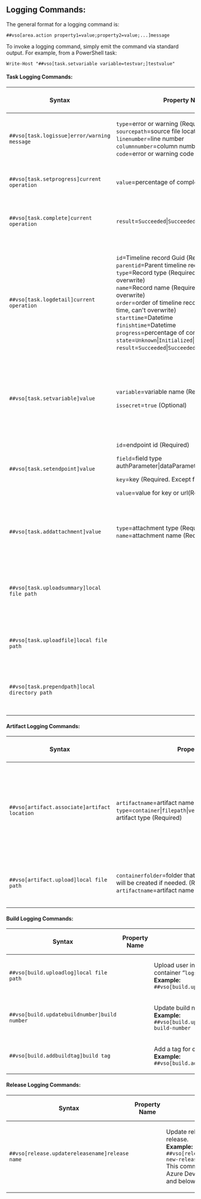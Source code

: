 ## Logging Commands:

The general format for a logging command is:

    ##vso[area.action property1=value;property2=value;...]message

To invoke a logging command, simply emit the command via standard output. For example, from a PowerShell task:

    Write-Host "##vso[task.setvariable variable=testvar;]testvalue"

#### Task Logging Commands:

<table>
    <thead>
        <tr>
            <th>Syntax</th>
            <th>Property Name</th>
            <th>Usage</th>
            <th>Minimum Agent Version</th>
        </tr>
    </thead>
    <tbody>
        <tr>
            <td>
                <p align="left">
                    <code>##vso[task.logissue]error/warning message</code>
                </p>
            </td>
            <td>
                <p align="left">
                    <code>type</code>=error or warning (Required) <br>
                    <code>sourcepath</code>=source file location <br>
                    <code>linenumber</code>=line number <br>
                    <code>columnnumber</code>=column number <br>
                    <code>code</code>=error or warning code <br>
                </p>
            </td>
            <td>
                <p align="left">
                    Log error or warning issue to timeline record of current task.<br>
                    <b>Example:</b> <br>
                    <code>##vso[task.logissue type=error;sourcepath=consoleapp/main.cs;linenumber=1;columnnumber=1;code=100;]this is an error</code>
                </p>
            </td>
            <td>
            </td>
        </tr>
        <tr>
            <td>
                <p align="left">
                    <code>##vso[task.setprogress]current operation</code>
                </p>
            </td>
            <td>
                <p align="left">
                    <code>value</code>=percentage of completion
                </p>
            </td>
            <td>
                <p align="left">
                    Set progress and current operation for current task.<br>
                    <b>Example:</b> <br>
                    <code>##vso[task.setprogress value=75;]Upload Log</code>
                </p>
            </td>
            <td>
            </td>
        </tr>
        <tr>
            <td>
                <p align="left">
                    <code>##vso[task.complete]current operation</code>
                </p>
            </td>
            <td>
                <p align="left">
                    <code>result</code>=<code>Succeeded</code>|<code>SucceededWithIssues</code>|<code>Failed</code>
                </p>
            </td>
            <td>
                <p align="left">
                    Finish timeline record for current task, set task result and current operation. When result not provided, set result to succeeded.<br>
                    <b>Example:</b> <br>
                    <code>##vso[task.complete result=Succeeded;]DONE</code>
                </p>
            </td>
            <td>
                1.95
            </td>
        </tr>
        <tr>
            <td>
                <p align="left">
                    <code>##vso[task.logdetail]current operation</code>
                </p>
            </td>
            <td>
                <p align="left">
                    <code>id</code>=Timeline record Guid (Required)<br>
                    <code>parentid</code>=Parent timeline record Guid <br>
                    <code>type</code>=Record type (Required for first time, can't overwrite)<br>
                    <code>name</code>=Record name (Required for first time, can't overwrite)<br>
                    <code>order</code>=order of timeline record (Required for first time, can't overwrite)<br>
                    <code>starttime</code>=Datetime <br>
                    <code>finishtime</code>=Datetime <br>
                    <code>progress</code>=percentage of completion <br>
                    <code>state</code>=<code>Unknown</code>|<code>Initialized</code>|<code>InProgress</code>|<code>Completed</code> <br>
                    <code>result</code>=<code>Succeeded</code>|<code>SucceededWithIssues</code>|<code>Failed</code><br>
                </p>
            </td>
            <td>
                <p align="left">
                    Create and update detail timeline records. <br>
                    The first time a <code>##vso[task.logdetail]</code> message is seen for a given task, a detailed timeline is created for that task. <br>
                    Nested timeline records are created and updated based on id and parentid. <br>
                    The task author needs to remember which Guid they used for each timeline record. The logging system tracks the Guid for each timeline record that has been created, so any new Guid results in a new timeline record. <br>
                    <b>Examples:</b> <br>
                    Create new root timeline record: <code>##vso[task.logdetail id=new guid;name=project1;type=build;order=1]create new timeline record</code><br>
                    Create new nested timeline record: <code>##vso[task.logdetail id=new guid;parentid=exist timeline record guid;name=project1;type=build;order=1]create new nested timeline record</code><br>
                    Update exist timeline record: <code>##vso[task.logdetail id=existing timeline record guid;progress=15;state=InProgress;]update timeline record</code>
                </p>
            </td>
            <td>
            </td>
        </tr>
        <tr>
            <td>
                <p align="left">
                    <code>##vso[task.setvariable]value</code>
                </p>
            </td>
            <td>
                <p align="left">
                    <code>variable</code>=variable name (Required) <br>
                </p>
                 <p align="left">
                    <code>issecret</code>=<code>true</code> (Optional) <br>
                </p>
            </td>
            <td>
                <p align="left">
                    Sets a variable in the variable service of taskcontext. The first task can set a variable, and following tasks in the same phase are able to use the variable. The variable is exposed to the following tasks as an environment variable. When <code>issecret</code> is set to <code>true</code>, the value of the variable will be saved as secret and masked out from log. Secret variables are not passed into tasks as environment variables and must be passed as inputs.<br>
                    <b>Examples:</b> <br>
                    <code>##vso[task.setvariable variable=testvar]testvalue</code><br>
                    <code>##vso[task.setvariable variable=testvar;issecret=true]testvalue</code><br>
                </p>
            </td>
            <td>
            </td>
        </tr>
         <tr>
            <td>
                <p align="left">
                    <code>##vso[task.setendpoint]value</code>
                </p>
            </td>
            <td>
                <p align="left">
                    <code>id</code>=endpoint id (Required) <br>
                </p>
                <p align="left">
                    <code>field</code>=field type authParameter|dataParameter|url (Required) <br>
                </p>
                <p align="left">
                    <code>key</code>=key (Required. Except for field=url) <br>
                </p>
                  <p align="left">
                    <code>value</code>=value for key or url(Required) <br>
                </p>
            </td>
            <td>
                <p align="left">
                    Set an endpoint field with given value. Value updated will be retained in the endpoint for the subsequent tasks that execute within the same job.<br>
                    <b>Examples:</b> <br>
                    <code>##vso[task.setendpoint id=000-0000-0000;field=authParameter;key=AccessToken]testvalue</code><br>
                    <code>##vso[task.setendpoint id=000-0000-0000;field=dataParameter;key=userVariable]testvalue</code><br>
                </p>
            </td>
            <td>
            </td>
        </tr>
        <tr>
            <td>
                <p align="left">
                    <code>##vso[task.addattachment]value</code>
                </p>
            </td>
            <td>
                <p align="left">
                    <code>type</code>=attachment type (Required) <br>
                    <code>name</code>=attachment name (Required) <br>
                </p>
            </td>
            <td>
                <p align="left">
                    Upload and attach attachment to current timeline record. These files are not available for download with logs. These can only be referred to by extensions using the type or name values. <br>
                    <b>Example:</b> <br>
                    <code>##vso[task.addattachment type=myattachmenttype;name=myattachmentname;]c:\myattachment.txt</code><br>
                </p>
            </td>
            <td>
            </td>
        </tr>
        <tr>
            <td>
                <p align="left">
                    <code>##vso[task.uploadsummary]local file path</code>
                </p>
            </td>
            <td>
                <p align="left">
                </p>
            </td>
            <td>
                <p align="left">
                    Upload and attach summary markdown to current timeline record. This summary shall be added to the build/release summary and not available for download with logs.<br>
                    <b>Examples:</b> <br>
                    <code>##vso[task.uploadsummary]c:\testsummary.md</code> <br>
                    It is a short hand form for the command <br>
                    <code>##vso[task.addattachment type=Distributedtask.Core.Summary;name=testsummaryname;]c:\testsummary.md</code><br>
                </p>
            </td>
            <td>
               0.5.6
            </td>
        </tr>
        <tr>
            <td>
                <p align="left">
                    <code>##vso[task.uploadfile]local file path</code>
                </p>
            </td>
            <td>
                <p align="left">
                </p>
            </td>
            <td>
                <p align="left">
                    Upload user interested file as additional log information to the current timeline record. The file shall be available for download along with task logs.<br>
                    <b>Example:</b> <br>
                    <code>##vso[task.uploadfile]c:\additionalfile.log</code>
                </p>
            </td>
            <td>
                <p align="left">
                    1.101
                </p>
            </td>
        </tr>
        <tr>
            <td>
                <p align="left">
                    <code>##vso[task.prependpath]local directory path</code>
                </p>
            </td>
            <td>
                <p align="left">
                </p>
            </td>
            <td>
                <p align="left">
                    Instruction for the agent to update the PATH environment variable. The specified directory is prepended
                    to the PATH. The updated environment variable will be reflected in subsequent tasks.<br>
                    <b>Example:</b> <br>
                    <code>##vso[task.prependpath]c:\my\directory\path</code>
                </p>
            </td>
            <td>
                <p align="left">
                    2.115.0
                </p>
            </td>
        </tr>
    </tbody>
</table>


#### Artifact Logging Commands:
<table>
    <thead>
        <tr>
            <th>Syntax</th>
            <th>Property Name</th>
            <th>Usage</th>
            <th>Minimum Agent Version</th>
        </tr>
    </thead>
    <tbody>
        <tr>
            <td>
                <p align="left">
                    <code>##vso[artifact.associate]artifact location</code>
                </p>
            </td>
            <td>
                <p align="left">
                    <code>artifactname</code>=artifact name (Required) <br>
                    <code>type</code>=<code>container</code>|<code>filepath</code>|<code>versioncontrol</code>|<code>gitref</code>|<code>tfvclabel</code>, artifact type (Required)<br>
                </p>
            </td>
            <td>
                <p align="left">
                    Create an artifact link, artifact location is required to be a file container path, VC path or UNC share path. <br>
                    <b>Examples:</b> <br>
                    <code>##vso[artifact.associate artifacttype=container;artifactname=MyServerDrop]#/1/build</code> <br>
                    <code>##vso[artifact.associate artifacttype=filepath;artifactname=MyFileShareDrop]\\MyShare\MyDropLocation</code> <br>
                    <code>##vso[artifact.associate artifacttype=versioncontrol;artifactname=MyTfvcPath]$/MyTeamProj/MyFolder</code> <br>
                    <code>##vso[artifact.associate artifacttype=gitref;artifactname=MyTag]refs/tags/MyGitTag</code> <br>
                    <code>##vso[artifact.associate artifacttype=tfvclabel;artifactname=MyTag]MyTfvcLabel</code> <br>
                </p>
            </td>
            <td>
            </td>
        </tr>
        <tr>
            <td>
                <p align="left">
                    <code>##vso[artifact.upload]local file path</code>
                </p>
            </td>
            <td>
                <p align="left">
                    <code>containerfolder</code>=folder that the file will upload to, folder will be created if needed. (Required)<br>
                    <code>artifactname</code>=artifact name<br>
                </p>
            </td>
            <td>
                <p align="left">
                    Upload local file into a file container folder, create artifact if <code>artifactname</code> provided.<br>
                    <b>Example:</b> <br>
                    <code>##vso[artifact.upload containerfolder=testresult;artifactname=uploadedresult;]c:\testresult.trx</code><br>
                </p>
            </td>
            <td>
            </td>
    </tbody>
</table>


#### Build Logging Commands:
<table>
    <thead>
        <tr>
            <th>Syntax</th>
            <th>Property Name</th>
            <th>Usage</th>
            <th>Minimum Agent Version</th>
        </tr>
    </thead>
    <tbody>
        <tr>
            <td>
                <p align="left">
                    <code>##vso[build.uploadlog]local file path</code>
                </p>
            </td>
            <td>
                <p align="left">
                </p>
            </td>
            <td>
                <p align="left">
                    Upload user interested log to build’s container “<code>logs\tool</code>” folder.<br>
                    <b>Example:</b> <br>
                    <code>##vso[build.uploadlog]c:\msbuild.log</code>
                </p>
            </td>
            <td>
            </td>
        </tr>
        <tr>
            <td>
                <p align="left">
                    <code>##vso[build.updatebuildnumber]build number</code>
                </p>
            </td>
            <td>
                <p align="left">
                </p>
            </td>
            <td>
                <p align="left">
                    Update build number for current build.<br>
                    <b>Example:</b> <br>
                    <code>##vso[build.updatebuildnumber]my-new-build-number</code>
                </p>
            </td>
            <td>
                1.88
            </td>
        </tr>
        <tr>
            <td>
                <p align="left">
                    <code>##vso[build.addbuildtag]build tag</code>
                </p>
            </td>
            <td>
                <p align="left">
                </p>
            </td>
            <td>
                <p align="left">
                    Add a tag for current build.<br>
                    <b>Example:</b> <br>
                    <code>##vso[build.addbuildtag]Tag_UnitTestPassed</code>
                </p>
            </td>
            <td>
                1.95
            </td>
        </tr>
    </tbody>
</table>


#### Release Logging Commands:
<table>
    <thead>
        <tr>
            <th>Syntax</th>
            <th>Property Name</th>
            <th>Usage</th>
            <th>Minimum Agent Version</th>
        </tr>
    </thead>
    <tbody>
        <tr>
            <td>
                <p align="left">
                    <code>##vso[release.updatereleasename]release name</code>
                </p>
            </td>
            <td>
                <p align="left">
                </p>
            </td>
            <td>
                <p align="left">
                    Update release name for current release.<br>
                    <b>Example:</b> <br>
                    <code>##vso[release.updatereleasename]my-new-release-name</code><br>
                    This command is not supported in Azure DevOps Server (TFS) 2019 and below.
                </p>
            </td>
            <td>
                2.132
            </td>
        </tr>
    </tbody>
</table>
